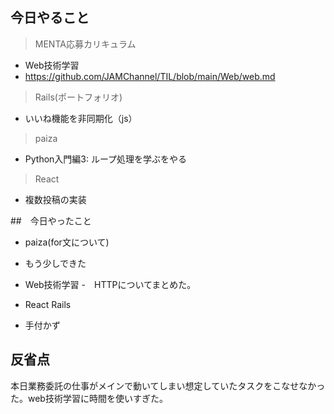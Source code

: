 ## 今日やること

> MENTA応募カリキュラム
- Web技術学習
- https://github.com/JAMChannel/TIL/blob/main/Web/web.md

> Rails(ポートフォリオ)
- いいね機能を非同期化（js）

> paiza
- Python入門編3: ループ処理を学ぶをやる

> React
- 複数投稿の実装



##　今日やったこと
- paiza(for文について)
 - もう少しできた

- Web技術学習
 -　HTTPについてまとめた。

- React Rails
 - 手付かず

## 反省点
本日業務委託の仕事がメインで動いてしまい想定していたタスクをこなせなかった。web技術学習に時間を使いすぎた。
